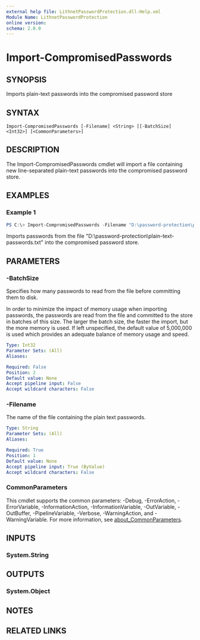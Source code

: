 ```yaml
---
external help file: LithnetPasswordProtection.dll-Help.xml
Module Name: LithnetPasswordProtection
online version:
schema: 2.0.0
---
```


# Import-CompromisedPasswords

## SYNOPSIS
Imports plain-text passwords into the compromised password store

## SYNTAX

```
Import-CompromisedPasswords [-Filename] <String> [[-BatchSize] <Int32>] [<CommonParameters>]
```

## DESCRIPTION
The Import-CompromisedPasswords cmdlet will import a file containing new line-separated plain-text passwords into the compromised password store.

## EXAMPLES

### Example 1
```powershell
PS C:\> Import-CompromisedPasswords -Filename "D:\password-protection\plain-text-passwords.txt"
```

Imports passwords from the file "D:\password-protection\plain-text-passwords.txt" into the compromised password store.

## PARAMETERS

### -BatchSize
Specifies how many passwords to read from the file before committing them to disk.

In order to minimize the impact of memory usage when importing passwords, the passwords are read from the file and committed to the store in batches of this size. The larger the batch size, the faster the import, but the more memory is used. If left unspecified, the default value of 5,000,000 is used which provides an adequate balance of memory usage and speed.

```yaml
Type: Int32
Parameter Sets: (All)
Aliases:

Required: False
Position: 2
Default value: None
Accept pipeline input: False
Accept wildcard characters: False
```

### -Filename
The name of the file containing the plain text passwords.

```yaml
Type: String
Parameter Sets: (All)
Aliases:

Required: True
Position: 1
Default value: None
Accept pipeline input: True (ByValue)
Accept wildcard characters: False
```

### CommonParameters
This cmdlet supports the common parameters: -Debug, -ErrorAction, -ErrorVariable, -InformationAction, -InformationVariable, -OutVariable, -OutBuffer, -PipelineVariable, -Verbose, -WarningAction, and -WarningVariable. For more information, see [about_CommonParameters](http://go.microsoft.com/fwlink/?LinkID=113216).

## INPUTS

### System.String

## OUTPUTS

### System.Object
## NOTES

## RELATED LINKS
